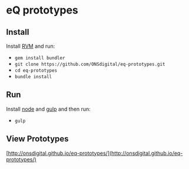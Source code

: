 # eQ prototypes


## Install
Install [RVM](https://rvm.io/) and run:
- `gem install bundler`
- `git clone https://github.com/ONSdigital/eq-prototypes.git`
- `cd eq-prototypes`
- `bundle install`

## Run
Install [node](https://nodejs.org/en/) and [gulp](https://github.com/gulpjs/gulp/blob/master/docs/getting-started.md) and then run:
- `gulp`


## View Prototypes

[http://onsdigital.github.io/eq-prototypes/](http://onsdigital.github.io/eq-prototypes/)
